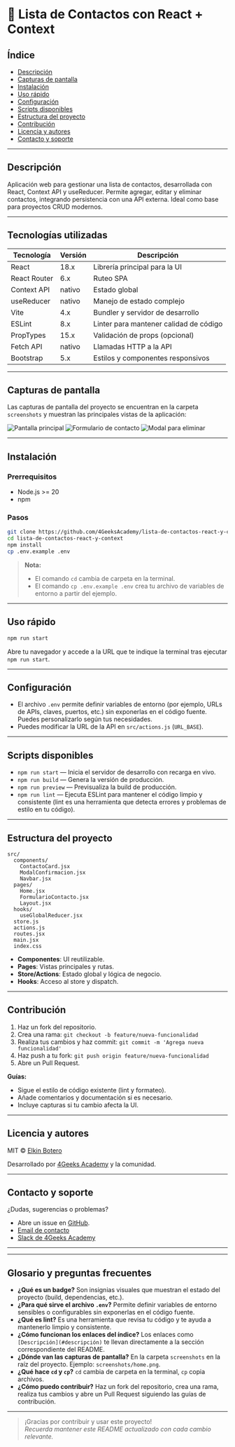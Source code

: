 # 📒 Lista de Contactos con React + Context

## Índice

- [Descripción](#descripción)
- [Capturas de pantalla](#capturas-de-pantalla)
- [Instalación](#instalación)
- [Uso rápido](#uso-rápido)
- [Configuración](#configuración)
- [Scripts disponibles](#scripts-disponibles)
- [Estructura del proyecto](#estructura-del-proyecto)
- [Contribución](#contribución)
- [Licencia y autores](#licencia-y-autores)
- [Contacto y soporte](#contacto-y-soporte)

---

## Descripción

Aplicación web para gestionar una lista de contactos, desarrollada con React, Context API y useReducer. Permite agregar, editar y eliminar contactos, integrando persistencia con una API externa. Ideal como base para proyectos CRUD modernos.

---

## Tecnologías utilizadas

| Tecnología   | Versión | Descripción                            |
| ------------ | ------- | -------------------------------------- |
| React        | 18.x    | Librería principal para la UI          |
| React Router | 6.x     | Ruteo SPA                              |
| Context API  | nativo  | Estado global                          |
| useReducer   | nativo  | Manejo de estado complejo              |
| Vite         | 4.x     | Bundler y servidor de desarrollo       |
| ESLint       | 8.x     | Linter para mantener calidad de código |
| PropTypes    | 15.x    | Validación de props (opcional)         |
| Fetch API    | nativo  | Llamadas HTTP a la API                 |
| Bootstrap    | 5.x     | Estilos y componentes responsivos      |

---

## Capturas de pantalla

Las capturas de pantalla del proyecto se encuentran en la carpeta `screenshots` y muestran las principales vistas de la aplicación:

![Pantalla principal](screenshots/home.png)
![Formulario de contacto](screenshots/formulario.png)
![Modal para eliminar](screenshots/modal.png)

---

## Instalación

### Prerrequisitos

- Node.js >= 20
- npm

### Pasos

```bash
git clone https://github.com/4GeeksAcademy/lista-de-contactos-react-y-context
cd lista-de-contactos-react-y-context
npm install
cp .env.example .env
```

> **Nota:**
>
> - El comando `cd` cambia de carpeta en la terminal.
> - El comando `cp .env.example .env` crea tu archivo de variables de entorno a partir del ejemplo.

---

## Uso rápido

```bash
npm run start
```
Abre tu navegador y accede a la URL que te indique la terminal tras ejecutar `npm run start`.

---

## Configuración

- El archivo `.env` permite definir variables de entorno (por ejemplo, URLs de APIs, claves, puertos, etc.) sin exponerlas en el código fuente. Puedes personalizarlo según tus necesidades.
- Puedes modificar la URL de la API en `src/actions.js` (`URL_BASE`).

---

## Scripts disponibles

- `npm run start` — Inicia el servidor de desarrollo con recarga en vivo.
- `npm run build` — Genera la versión de producción.
- `npm run preview` — Previsualiza la build de producción.
- `npm run lint` — Ejecuta ESLint para mantener el código limpio y consistente (lint es una herramienta que detecta errores y problemas de estilo en tu código).

---

## Estructura del proyecto

```
src/
  components/
    ContactoCard.jsx
    ModalConfirmacion.jsx
    Navbar.jsx
  pages/
    Home.jsx
    FormularioContacto.jsx
    Layout.jsx
  hooks/
    useGlobalReducer.jsx
  store.js
  actions.js
  routes.jsx
  main.jsx
  index.css
```

- **Componentes**: UI reutilizable.
- **Pages**: Vistas principales y rutas.
- **Store/Actions**: Estado global y lógica de negocio.
- **Hooks**: Acceso al store y dispatch.

---

## Contribución

1. Haz un fork del repositorio.
2. Crea una rama: `git checkout -b feature/nueva-funcionalidad`
3. Realiza tus cambios y haz commit: `git commit -m 'Agrega nueva funcionalidad'`
4. Haz push a tu fork: `git push origin feature/nueva-funcionalidad`
5. Abre un Pull Request.

**Guías:**

- Sigue el estilo de código existente (lint y formateo).
- Añade comentarios y documentación si es necesario.
- Incluye capturas si tu cambio afecta la UI.

---

## Licencia y autores

MIT © [Elkin Botero](https://github.com/eybagit)

Desarrollado por [4Geeks Academy](https://4geeksacademy.com/) y la comunidad.

---

## Contacto y soporte

¿Dudas, sugerencias o problemas?

- Abre un issue en [GitHub](https://github.com/4GeeksAcademy/lista-de-contactos-react-y-context/issues).
- [Email de contacto](mailto:elkinboterooficial@gmail.com)
- [Slack de 4Geeks Academy](https://4geeksacademy.slack.com/team/U08QM413VMH)

---

---

## Glosario y preguntas frecuentes

- **¿Qué es un badge?** Son insignias visuales que muestran el estado del proyecto (build, dependencias, etc.).
- **¿Para qué sirve el archivo `.env`?** Permite definir variables de entorno sensibles o configurables sin exponerlas en el código fuente.
- **¿Qué es lint?** Es una herramienta que revisa tu código y te ayuda a mantenerlo limpio y consistente.
- **¿Cómo funcionan los enlaces del índice?** Los enlaces como `[Descripción](#descripción)` te llevan directamente a la sección correspondiente del README.
- **¿Dónde van las capturas de pantalla?** En la carpeta `screenshots` en la raíz del proyecto. Ejemplo: `screenshots/home.png`.
- **¿Qué hace `cd` y `cp`?** `cd` cambia de carpeta en la terminal, `cp` copia archivos.
- **¿Cómo puedo contribuir?** Haz un fork del repositorio, crea una rama, realiza tus cambios y abre un Pull Request siguiendo las guías de contribución.

---

> ¡Gracias por contribuir y usar este proyecto!  
> _Recuerda mantener este README actualizado con cada cambio relevante._
